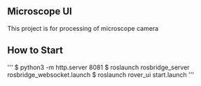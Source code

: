 ## Microscope UI
This project is for processing of microscope camera

## How to Start
'''
$ python3 -m http.server 8081
$ roslaunch rosbridge_server rosbridge_websocket.launch
$ roslaunch rover_ui start.launch
'''
